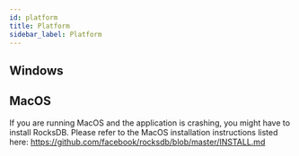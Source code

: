 ```yaml
---
id: platform
title: Platform
sidebar_label: Platform
---
```


## Windows

## MacOS
If you are running MacOS and the application is crashing, you might have to install RocksDB. Please refer to the MacOS installation instructions listed here:
https://github.com/facebook/rocksdb/blob/master/INSTALL.md